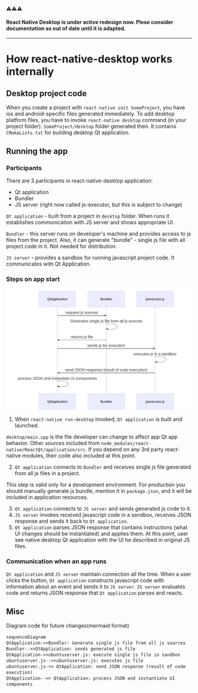 :warning::warning::warning:
#### React Native Desktop is under active redesign now. Plese consider documentation as out of date until it is adapted.

---
# How react-native-desktop works internally

## Desktop project code
When you create a project with `react-native init SomeProject`, you have ios and android-specific files generated immediately. To add desktop platform files, you have to invoke `react-native desktop` command (in your project folder). `SomeProject/desktop` folder generated then. It contains `CMakeLists.txt` for building desktop Qt application.

## Running the app

### Participants
There are 3 participants in react-native-desktop application:
- Qt application
- Bundler
- JS server (right now called js-executor, but this is subject to change)

`Qt application` - built from a project in `desktop` folder. When runs it establishes communication with JS server and shows appropriate UI.

`Bundler` - this server runs on developer's machine and provides access to js files from the project. Also, it can generate "bundle" - single js file with all project code in it. Not needed for distribution.

`JS server` - provides a sandbox for running javascript project code. It communicates with Qt Application.

### Steps on app start

![](./media/react-native-desktop-workflow.svg)


1. When `react-native run-desktop` invoked, `Qt application` is built and launched.

`desktop/main.cpp` is the file developer can change to affect app Qt app behavior. Other sources included from `node_modules/react-native/ReactQt/application/src`. If you depend on any 3rd party react-native modules, their code also included at this point.

2. `Qt application` connects to `Bundler` and receives single js file generated from all js files in a project.

This step is valid only for a development environment. For production you should manually generate js bundle, mention it in `package.json`, and it will be included in application resources.

3. `Qt application` connects to `JS server` and sends generated js code to it.
4. `JS server` invokes received javascript code in a sandbox, receives JSON response and sends it back to `Qt application`.
5. `Qt application` parses JSON response that contains instructions (what UI changes should be instantiated) and applies them. At this point, user see native desktop Qt application with the UI he described in original JS files.


### Communication when an app runs
`Qt application` and `JS server` maintain connection all the time. When a user clicks the button, `Qt application` constructs javascript code with information about an event and sends it to `JS server`. `JS server` evaluates code and returns JSON response that `Qt application` parses and reacts.


## Misc
Diagram code for future changes(mermaid format)

```
sequenceDiagram
QtApplication->>Bundler: Generate single js file from all js sources
Bundler-->>QtApplication: sends generated js file
QtApplication->>ubuntuserver.js: execute single js file in sandbox
ubuntuserver.js-->>ubuntuserver.js: executes js file
ubuntuserver.js->> QtApplication: send JSON response (result of code execution)
QtApplication-->> QtApplication: process JSON and instantiate UI components
```

